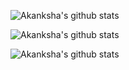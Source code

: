<!--
**Akanksha-Pandey/Akanksha-Pandey** is a ✨ _special_ ✨ repository because its `README.md` (this file) appears on your GitHub profile.

Here are some ideas to get you started:

- 🔭 I’m currently working on ...
- 🌱 I’m currently learning ...
- 👯 I’m looking to collaborate on ...
- 🤔 I’m looking for help with ...
- 💬 Ask me about ...
- 📫 How to reach me: ...
- 😄 Pronouns: ...
- ⚡ Fun fact: ...
-->


![Akanksha's github stats](https://github-readme-stats.vercel.app/api?username=Akanksha-Pandey&hide=contribs,prs&show_icons=true@hide_border=true)

![Akanksha's github stats](https://github-readme-stats.vercel.app/api/top-langs/?username=Akanksha-Pandey)

![Akanksha's github stats](https://github-readme-streak-stats.herokuapp.com/?user=Akanksha-Pandey)

